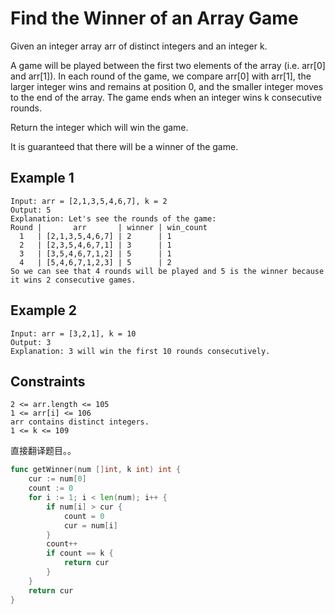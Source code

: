 # Find the Winner of an Array Game

Given an integer array arr of distinct integers and an integer k.

A game will be played between the first two elements of the array (i.e. arr[0] and arr[1]). In each round of the game, we compare arr[0] with arr[1], the larger integer wins and remains at position 0, and the smaller integer moves to the end of the array. The game ends when an integer wins k consecutive rounds.

Return the integer which will win the game.

It is guaranteed that there will be a winner of the game.

## Example 1

```text
Input: arr = [2,1,3,5,4,6,7], k = 2
Output: 5
Explanation: Let's see the rounds of the game:
Round |       arr       | winner | win_count
  1   | [2,1,3,5,4,6,7] | 2      | 1
  2   | [2,3,5,4,6,7,1] | 3      | 1
  3   | [3,5,4,6,7,1,2] | 5      | 1
  4   | [5,4,6,7,1,2,3] | 5      | 2
So we can see that 4 rounds will be played and 5 is the winner because it wins 2 consecutive games.
```

## Example 2

```text
Input: arr = [3,2,1], k = 10
Output: 3
Explanation: 3 will win the first 10 rounds consecutively.
```

## Constraints

```text
2 <= arr.length <= 105
1 <= arr[i] <= 106
arr contains distinct integers.
1 <= k <= 109
```

直接翻译题目。。

```go
func getWinner(num []int, k int) int {
    cur := num[0]
    count := 0
    for i := 1; i < len(num); i++ {
        if num[i] > cur {
            count = 0
            cur = num[i]
        }
        count++
        if count == k {
            return cur
        }
    }
    return cur
}
```
